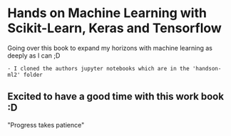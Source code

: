 # Hands on Machine Learning with Scikit-Learn, Keras and Tensorflow
Going over this book to expand my horizons with machine learning as deeply as I can ;D

    - I cloned the authors jupyter notebooks which are in the 'handson-ml2' folder

## Excited to have a good time with this work book :D    
"Progress takes patience"

